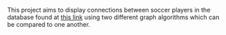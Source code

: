 This project aims to display connections between soccer players in the database found at [this link](https://www.footballsquads.co.uk/archive.htm) using two different graph algorithms which can be compared to one another.
